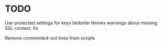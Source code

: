 TODO
====
Use protected settings for keys
blobxfer throws warnings about missing SSL context; fix



Remove commented-out lines from scripts